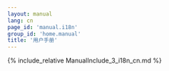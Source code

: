 ```yaml
---
layout: manual
lang: cn
page_id: 'manual.i18n'
group_id: 'home.manual'
title: '用户手册'
---
```

{% include_relative ManualInclude_3_i18n_cn.md %}